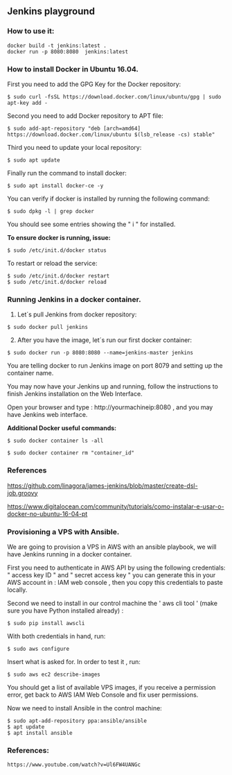 ## Jenkins playground

### How to use it:

```
docker build -t jenkins:latest .
docker run -p 8080:8080  jenkins:latest 
```

### How to install Docker in Ubuntu 16.04.

First you need to add the GPG Key for the Docker repository:

```
$ sudo curl -fsSL https://download.docker.com/linux/ubuntu/gpg | sudo apt-key add -
```

Second you need to add Docker repository to APT file:

```
$ sudo add-apt-repository "deb [arch=amd64] https://download.docker.com/linux/ubuntu $(lsb_release -cs) stable"
```

Third you need to update your local repository:

```
$ sudo apt update
``` 

Finally run the command to install docker:

```
$ sudo apt install docker-ce -y
```

You can verify if docker is installed by running the following command:

```
$ sudo dpkg -l | grep docker
```

You should see some entries showing the " i " for installed. 

**To ensure docker is running, issue:**

```
$ sudo /etc/init.d/docker status
```

To restart or reload the service:

```
$ sudo /etc/init.d/docker restart
$ sudo /etc/init.d/docker reload
```

### Running  Jenkins in a docker container.

1) Let´s pull Jenkins from docker repository:

```
$ sudo docker pull jenkins
```

2) After you have the image, let´s run our first docker container:

```
$ sudo docker run -p 8080:8080 --name=jenkins-master jenkins
```

You are telling docker to run Jenkins image on port 8079 and setting up the container name. 

You may now have your Jenkins up and running, follow the instructions to finish Jenkins installation on the Web Interface.

Open your browser and type : http://yourmachineip:8080 , and you may have Jenkins web interface. 


**Additional Docker useful commands:**

```
$ sudo docker container ls -all

$ sudo docker container rm "container_id"

```  


### References

https://github.com/linagora/james-jenkins/blob/master/create-dsl-job.groovy

https://www.digitalocean.com/community/tutorials/como-instalar-e-usar-o-docker-no-ubuntu-16-04-pt


### Provisioning a VPS with Ansible.

We are going to provision a VPS in AWS with an ansible playbook, we will have Jenkins running in a docker container. 

First you need to authenticate in AWS API by using the following credentials: " access key ID " and " secret access key " you can generate this in your AWS account in : IAM web console , then you copy this credentials to paste locally. 

Second  we need to install in our control machine the ' aws cli tool ' (make sure you have Python installed already) :

``` 
$ sudo pip install awscli
``` 

With both credentials in hand, run:

```
$ sudo aws configure
```

Insert what is asked for. In order to test it , run:

```
$ sudo aws ec2 describe-images
``` 

You should get a list of available VPS images, if you receive a permission error, get back to AWS IAM Web Console and fix user permissions. 


Now we need to install Ansible in the control machine:

```
$ sudo apt-add-repository ppa:ansible/ansible
$ apt update
$ apt install ansible
```















### References:

```
https://www.youtube.com/watch?v=Ul6FW4UANGc
```

